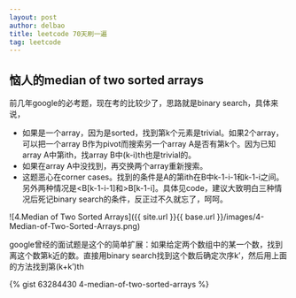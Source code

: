 ```yaml
---
layout: post
author: delbao
title: leetcode 70天刷一遍
tag: leetcode
---
```


## 恼人的median of two sorted arrays

前几年google的必考题，现在考的比较少了，思路就是binary search，具体来说，

* 如果是一个array，因为是sorted，找到第k个元素是trivial。如果2个array，可以把一个array B作为pivot而搜索另一个array A是否有第k个。因为已知array A中第ith，找array B中(k-i)th也是trivial的。
* 如果在array A中没找到，再交换两个array重新搜索。
* 这题恶心在corner cases。找到的条件是A的第ith在B中k-1-i-1和k-1-i之间。另外两种情况是<B[k-1-i-1]和>B[k-1-i]。具体见code，建议大致明白三种情况后死记binary search的条件，反正过不久就忘了，呵呵。

![4.Median of Two Sorted Arrays]({{ site.url }}{{ base.url }}/images/4-Median-of-Two-Sorted-Arrays.png)

google曾经的面试题是这个的简单扩展：如果给定两个数组中的某一个数，找到离这个数第k近的数。直接用binary search找到这个数后确定次序k’，然后用上面的方法找到第(k+k’)th

{% gist 63284430 4-median-of-two-sorted-arrays %}
